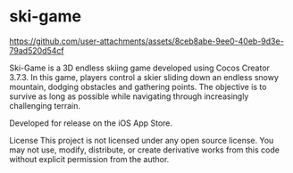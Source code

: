 # ski-game




https://github.com/user-attachments/assets/8ceb8abe-9ee0-40eb-9d3e-79ad520d54cf




 Ski-Game is a 3D endless skiing game developed using Cocos Creator 3.7.3. In this game, players control a skier sliding down an endless snowy mountain, dodging obstacles and gathering points. The objective is to survive as long as possible while navigating through increasingly challenging terrain.
 
Developed for release on the iOS App Store.

License This project is not licensed under any open source license. You may not use, modify, distribute, or create derivative works from this code without explicit permission from the author.
